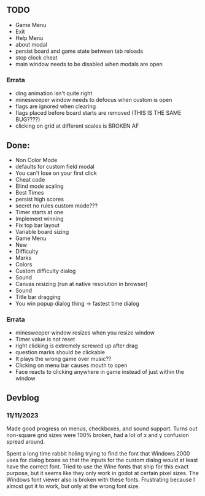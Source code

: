 ## TODO

- Game Menu
 - Exit
- Help Menu
- about modal
- persist board and game state between tab reloads
- stop clock cheat
- main window needs to be disabled when modals are open

### Errata
- ding animation isn't quite right
- minesweeper window needs to defocus when custom is open
- flags are ignored when clearing
- flags placed before board starts are removed (THIS IS THE SAME BUG????)
- clicking on grid at different scales is BROKEN AF

## Done:
- Non Color Mode
- defaults for custom field modal
- You can't lose on your first click
- Cheat code
- Blind mode scaling
- Best Times
- persist high scores
- secret no rules custom mode???
- Timer starts at one
- Implement winning
- Fix top bar layout
- Variable board sizing
- Game Menu
 - New
 - Difficulty
 - Marks
 - Colors
 - Custom difficulty dialog
 - Sound
- Canvas resizing (run at native resolution in browser)
- Sound
- Title bar dragging
- You win popup dialog thing -> fastest time dialog

### Errata
- minesweeper window resizes when you resize window
- Timer value is not reset
- right clicking is extremely screwed up after drag
- question marks should be clickable
- It plays the wrong game over music??
- Clicking on menu bar causes mouth to open
- Face reacts to clicking anywhere in game instead of just within the window

## Devblog

### 11/11/2023

Made good progress on menus, checkboxes, and sound support. Turns out non-square
grid sizes were 100% broken, had a lot of x and y confusion spread around.

Spent a long time rabbit holing trying to find the font that Windows 2000 uses 
for dialog boxes so that the inputs for the custom dialog would at least have 
the correct font. Tried to use the Wine fonts that ship for this exact purpose, 
but it seems like they only work in godot at certain pixel sizes. The Windows 
font viewer also is broken with these fonts. Frustrating because I almost got it 
to work, but only at the wrong font size. 